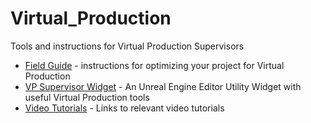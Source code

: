 # Virtual_Production

Tools and instructions for Virtual Production Supervisors
 - [Field Guide](Field_Guide/) - instructions for optimizing your project for Virtual Production
 - [VP Supervisor Widget](VP_Supervisor_Widget/) - An Unreal Engine Editor Utility Widget with useful Virtual Production tools
 - [Video Tutorials](Video_Tutorials/) - Links to relevant video tutorials
